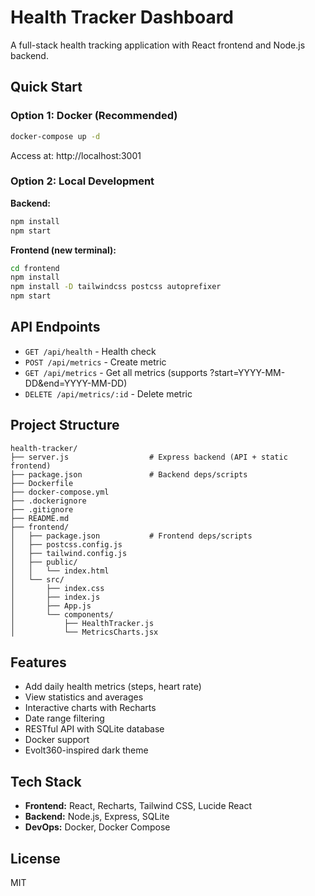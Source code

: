 # Health Tracker Dashboard

A full-stack health tracking application with React frontend and Node.js backend.

## Quick Start

### Option 1: Docker (Recommended)
```bash
docker-compose up -d
```
Access at: http://localhost:3001

### Option 2: Local Development

**Backend:**
```bash
npm install
npm start
```

**Frontend (new terminal):**
```bash
cd frontend
npm install
npm install -D tailwindcss postcss autoprefixer
npm start
```

## API Endpoints

- `GET /api/health` - Health check
- `POST /api/metrics` - Create metric
- `GET /api/metrics` - Get all metrics (supports ?start=YYYY-MM-DD&end=YYYY-MM-DD)
- `DELETE /api/metrics/:id` - Delete metric

## Project Structure

```
health-tracker/
├── server.js                  # Express backend (API + static frontend)
├── package.json               # Backend deps/scripts
├── Dockerfile
├── docker-compose.yml
├── .dockerignore
├── .gitignore
├── README.md
├── frontend/
│   ├── package.json           # Frontend deps/scripts
│   ├── postcss.config.js
│   ├── tailwind.config.js
│   ├── public/
│   │   └── index.html
│   └── src/
│       ├── index.css
│       ├── index.js
│       ├── App.js
│       └── components/
│           ├── HealthTracker.js
│           └── MetricsCharts.jsx

```


## Features

- Add daily health metrics (steps, heart rate)
- View statistics and averages
- Interactive charts with Recharts
- Date range filtering
- RESTful API with SQLite database
- Docker support
- Evolt360-inspired dark theme

## Tech Stack

- **Frontend:** React, Recharts, Tailwind CSS, Lucide React
- **Backend:** Node.js, Express, SQLite
- **DevOps:** Docker, Docker Compose

## License

MIT
